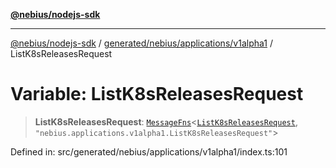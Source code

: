 [**@nebius/nodejs-sdk**](../../../../../README.md)

---

[@nebius/nodejs-sdk](../../../../../README.md) / [generated/nebius/applications/v1alpha1](../README.md) / ListK8sReleasesRequest

# Variable: ListK8sReleasesRequest

> **ListK8sReleasesRequest**: [`MessageFns`](../../../../../runtime/protos/core/interfaces/MessageFns.md)\<[`ListK8sReleasesRequest`](../interfaces/ListK8sReleasesRequest.md), `"nebius.applications.v1alpha1.ListK8sReleasesRequest"`\>

Defined in: src/generated/nebius/applications/v1alpha1/index.ts:101

